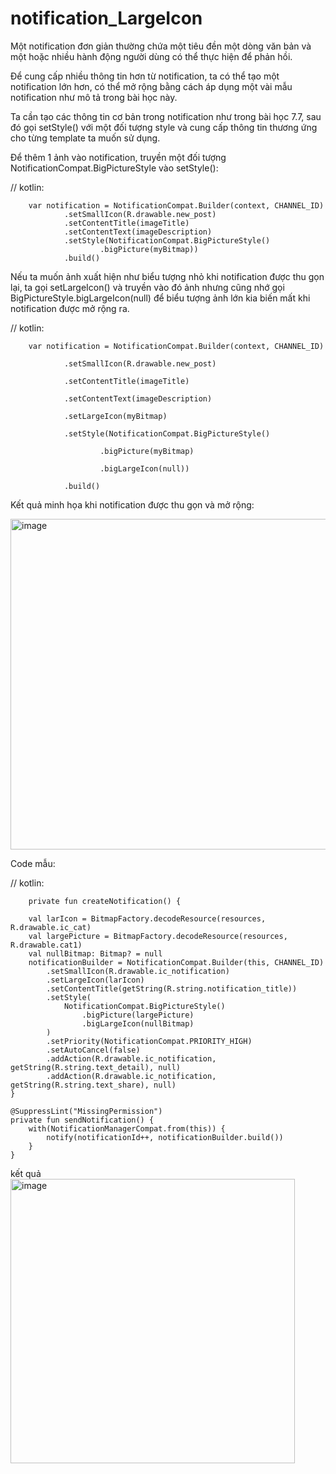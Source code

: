 # notification_LargeIcon
Một notification đơn giản thường chứa một tiêu đền một dòng văn bản và một hoặc nhiều hành động người dùng có thể thực hiện để phản hồi.

Để cung cấp nhiều thông tin hơn từ notification, ta có thể tạo một notification lớn hơn, có thể mở rộng bằng cách áp dụng một vài mẫu notification như mô tả trong bài học này.

Ta cần tạo các thông tin cơ bản trong notification như trong bài học 7.7, sau đó gọi setStyle() với một đối tượng style và cung cấp thông tin thương ứng cho từng template ta muốn sử dụng.

Để thêm 1 ảnh vào notification, truyền một đối tượng NotificationCompat.BigPictureStyle vào setStyle():

// kotlin:

        var notification = NotificationCompat.Builder(context, CHANNEL_ID)
                .setSmallIcon(R.drawable.new_post)
                .setContentTitle(imageTitle)
                .setContentText(imageDescription)
                .setStyle(NotificationCompat.BigPictureStyle()
                        .bigPicture(myBitmap))
                .build()
Nếu ta muốn ảnh xuất hiện như biểu tượng nhỏ khi notification được thu gọn lại, ta gọi setLargeIcon() và truyền vào đó ảnh nhưng cũng nhớ gọi BigPictureStyle.bigLargeIcon(null) để biểu tượng ảnh lớn kia biến mất khi notification được mở rộng ra.

// kotlin:


        var notification = NotificationCompat.Builder(context, CHANNEL_ID)

                .setSmallIcon(R.drawable.new_post)
                
                .setContentTitle(imageTitle)
                
                .setContentText(imageDescription)
                
                .setLargeIcon(myBitmap)
                
                .setStyle(NotificationCompat.BigPictureStyle()
                
                        .bigPicture(myBitmap)
                        
                        .bigLargeIcon(null))
                        
                .build()
        
        
Kết quả minh họa khi notification được thu gọn và mở rộng:

<img width="529" alt="image" src="https://github.com/user-attachments/assets/3d3abc02-9836-4dbc-9778-841d8c4ba12d">


Code mẫu:



// kotlin:

        private fun createNotification() {

        val larIcon = BitmapFactory.decodeResource(resources, R.drawable.ic_cat)
        val largePicture = BitmapFactory.decodeResource(resources, R.drawable.cat1)
        val nullBitmap: Bitmap? = null
        notificationBuilder = NotificationCompat.Builder(this, CHANNEL_ID)
            .setSmallIcon(R.drawable.ic_notification)
            .setLargeIcon(larIcon)
            .setContentTitle(getString(R.string.notification_title))
            .setStyle(
                NotificationCompat.BigPictureStyle()
                    .bigPicture(largePicture)
                    .bigLargeIcon(nullBitmap)
            )
            .setPriority(NotificationCompat.PRIORITY_HIGH)
            .setAutoCancel(false)
            .addAction(R.drawable.ic_notification, getString(R.string.text_detail), null)
            .addAction(R.drawable.ic_notification, getString(R.string.text_share), null)
    }

    @SuppressLint("MissingPermission")
    private fun sendNotification() {
        with(NotificationManagerCompat.from(this)) {
            notify(notificationId++, notificationBuilder.build())
        }
    }

kết quả 
<img width="455" alt="image" src="https://github.com/user-attachments/assets/4fd21189-5a4f-4f47-abcb-6fad7220efb8">

